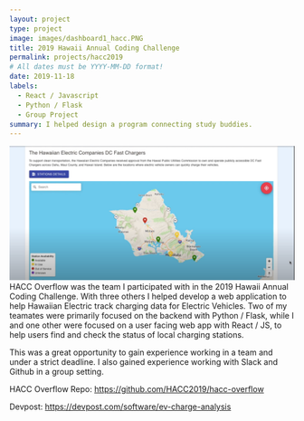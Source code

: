 ```yaml
---
layout: project
type: project
image: images/dashboard1_hacc.PNG
title: 2019 Hawaii Annual Coding Challenge
permalink: projects/hacc2019
# All dates must be YYYY-MM-DD format!
date: 2019-11-18
labels:
  - React / Javascript
  - Python / Flask
  - Group Project
summary: I helped design a program connecting study buddies.
---
```

<img class="ui medium right floated rounded image" src="../images/client1_hacc.PNG">
HACC Overflow was the team I participated with in the 2019 Hawaii Annual Coding Challenge. With three others I helped develop a web application to help Hawaiian Electric track charging data for Electric Vehicles. Two of my teamates were primarily focused on the backend with Python / Flask, while I and one other were focused on a user facing web app with React / JS, to help users find and check the status of local charging stations. 

This was a great opportunity to gain experience working in a team and under a strict deadline. I also gained experience working with Slack and Github in a group setting.


HACC Overflow Repo: https://github.com/HACC2019/hacc-overflow

Devpost: https://devpost.com/software/ev-charge-analysis
